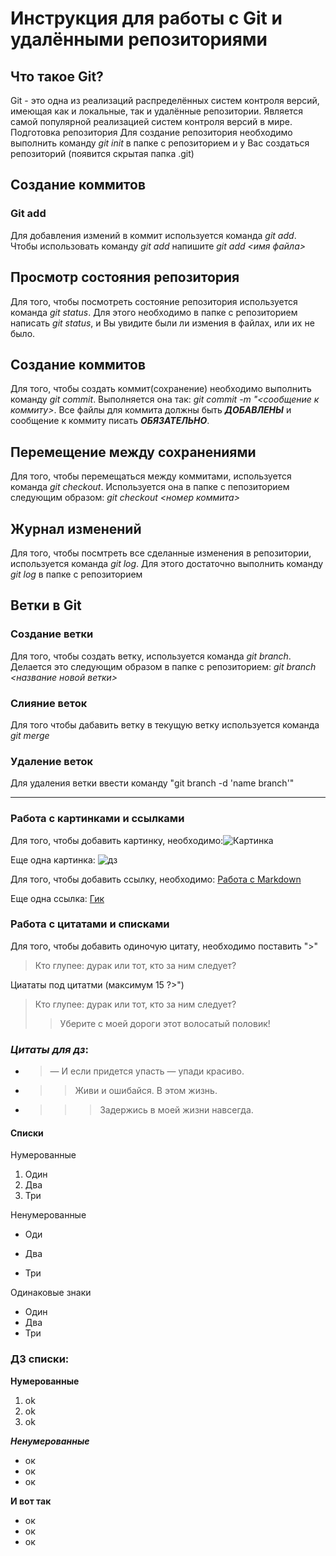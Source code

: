 # Инструкция для работы с Git и удалёнными репозиториями

## Что такое Git?
Git - это одна из реализаций распределённых систем контроля версий, имеющая как и локальные, так и удалённые репозитории. Является самой популярной реализацией систем контроля версий в мире.
Подготовка репозитория
Для создание репозитория необходимо выполнить команду *git init*  в папке с репозиторием и у Вас создаться репозиторий (появится скрытая папка .git)

## Создание коммитов

### Git add
Для добавления измений в коммит используется команда *git add*. Чтобы использовать команду *git add* напишите *git add <имя файла>*

## Просмотр состояния репозитория
Для того, чтобы посмотреть состояние репозитория используется команда *git status*. Для этого необходимо в папке с репозиторием написать *git status*, и Вы увидите были ли измения в файлах, или их не было.

## Создание коммитов
Для того, чтобы создать коммит(сохранение) необходимо выполнить команду *git commit*. Выполняется она так: *git commit -m "<сообщение к коммиту>*. Все файлы для коммита должны быть ***ДОБАВЛЕНЫ*** и сообщение к коммиту писать ***ОБЯЗАТЕЛЬНО***.

## Перемещение между сохранениями
Для того, чтобы перемещаться между коммитами, используется команда *git checkout*. Используется она в папке с пепозиторием следующим образом: *git checkout <номер коммита>*

## Журнал изменений
Для того, чтобы посмтреть все сделанные изменения в репозитории, используется команда *git log*. Для этого достаточно выполнить команду *git log* в папке с репозиторием

## Ветки в Git

### Создание ветки

Для того, чтобы создать ветку, используется команда *git branch*. Делается это следующим образом в папке с репозиторием: *git branch <название новой ветки>*

### Слияние веток

Для того чтобы дабавить ветку в текущую ветку используется команда *git merge <name branch>*

### Удаление веток
Для удаления ветки ввести команду "git branch -d 'name branch'"

---

### Работа с картинками и ссылками

Для того, чтобы добавить картинку, необходимо:![Картинка](https://stihi.ru/pics/2020/08/31/7471.jpg)

Еще одна картинка: ![дз](https://mykaleidoscope.ru/uploads/posts/2022-06/1656054407_25-mykaleidoscope-ru-p-krasivii-buket-krasnikh-roz-krasivo-foto-26.jpg)

Для того, чтобы добавить ссылку, необходимо: [Работа с Markdown](https://skillbox.ru/media/code/yazyk-razmetki-markdown-shpargalka-po-sintaksisu-s-primerami/)

Еще одна ссылка: [Гик](https://ru.wikipedia.org/wiki/%D0%93%D0%B8%D0%BA_(%D1%87%D0%B5%D0%BB%D0%BE%D0%B2%D0%B5%D0%BA))

### Работа с цитатами и списками

Для того, чтобы добавить одиночую цитату, необходимо поставить ">"

> Кто глупее: дурак или тот, кто за ним следует?

Циататы под цитатми (максимум 15 ?>")
>Кто глупее: дурак или тот, кто за ним следует?
>>Уберите с моей дороги этот волосатый половик!

### ***Цитаты для дз***:
* > — И если придется упасть — упади красиво.
* >> Живи и ошибайся. В этом жизнь.
* >>> Задержись в моей жизни навсегда.

#### Списки

Нумерованные
1. Один
2. Два
3. Три

Ненумерованные

- Оди
+ Два
* Три

Одинаковые знаки

* Один
* Два
* Три

### ДЗ списки:
**Нумерованные**

1. ok
2. ok
3. ok

***Ненумерованные***

+ ок
+ ок
+ ок 

**И вот так**
- ок
- ок
- ок